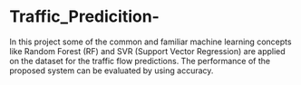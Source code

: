 # Traffic_Predicition-
In this project some of the common and familiar  machine learning concepts like Random Forest (RF)  and SVR (Support Vector Regression) are applied on  the dataset for the traffic flow predictions.  The performance of the proposed  system can be evaluated by using accuracy. 
